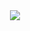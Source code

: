 
<div align="center">
    <img  src="[![GitHub Streak](http://github-readme-streak-stats.herokuapp.com?user=AprKali&theme=tokyonight_duo&date_format=j%20M%5B%20Y%5D)](https://git.io/streak-stats)" />
</div>
